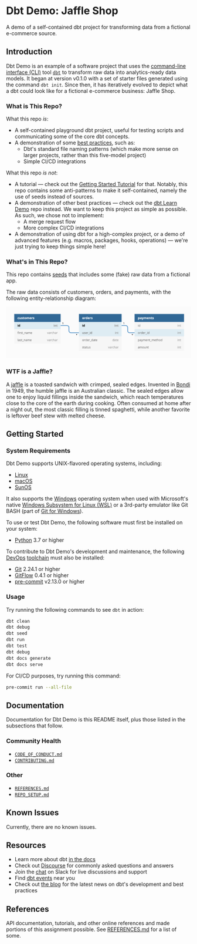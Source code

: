 # Dbt Demo: Jaffle Shop

A demo of a self-contained dbt project for transforming data from a fictional
e-commerce source.

## Introduction

Dbt Demo is an example of a software project that uses the [command-line
interface (CLI)][CLI] tool [`dbt`][dbt] to transform raw data into analytics-ready data
models. It began at version v0.1.0 with a set of starter files generated using
the command `dbt init`. Since then, it has iteratively evolved to depict what a
dbt could look like for a fictional e-commerce business: Jaffle Shop.

### What is This Repo?

What this repo _is_:

- A self-contained playground dbt project, useful for testing scripts and
  communicating some of the core dbt concepts.
- A demonstration of some [best practices][best practices], such as:
  - Dbt's standard file naming patterns (which make more sense on larger
      projects, rather than this five-model project)
  - Simple CI/CD integrations

What this repo _is not_:

- A tutorial — check out the [Getting Started Tutorial][tutorial] for that. Notably, this
  repo contains some anti-patterns to make it self-contained, namely the use of
  seeds instead of sources.
- A demonstration of other best practices — check out the [dbt Learn Demo][demo] repo
  instead. We want to keep this project as simple as possible. As such, we chose
  not to implement:
  - A merge request flow
  - More complex CI/CD integrations
- A demonstration of using dbt for a high-complex project, or a demo of advanced
  features (e.g. macros, packages, hooks, operations) — we're just trying to keep
  things simple here!

### What's in This Repo?

This repo contains [seeds][seeds] that includes some (fake) raw data from a fictional
app.

The raw data consists of customers, orders, and payments, with the following
entity-relationship diagram:

![Jaffle Shop ERD][ERD]

### WTF is a Jaffle?

A [jaffle][jaffle] is a toasted sandwich with crimped, sealed edges. Invented in [Bondi][Bondi] in
1949, the humble jaffle is an Australian classic. The sealed edges allow one to
enjoy liquid fillings inside the sandwich, which reach temperatures close to the
core of the earth during cooking. Often consumed at home after a night out, the
most classic filling is tinned spaghetti, while another favorite is leftover
beef stew with melted cheese.

## Getting Started

### System Requirements

Dbt Demo supports UNIX-flavored operating systems, including:

* [Linux][Linux]
* [macOS][macOS]
* [SunOS][SunOS]

It also supports the [Windows][Windows] operating system when used with
Microsoft's native [Windows Subsystem for Linux (WSL)][WSL] or a 3rd-party emulator
like Git BASH (part of [Git for Windows][Git for Windows]).

To use or test Dbt Demo, the following software must first be installed on your
system:

* [Python][Python] 3.7 or higher

To contribute to Dbt Demo's development and maintenance, the following [DevOps][DevOps]
[toolchain][toolchain] must also be installed:

* [Git][Git] 2.24.1 or higher
* [GitFlow][GitFlow] 0.4.1 or higher
* [pre-commit][pre-commit] v2.13.0 or higher

### Usage

Try running the following commands to see `dbt` in action:

```bash
dbt clean
dbt debug
dbt seed
dbt run
dbt test
dbt debug
dbt docs generate
dbt docs serve
```

For CI/CD purposes, try running this command:

```bash
pre-commit run --all-file
```

## Documentation

Documentation for Dbt Demo is this README itself, plus those listed in the
subsections that follow.

### Community Health

* [`CODE_OF_CONDUCT.md`](CODE_OF_CONDUCT.md)
* [`CONTRIBUTING.md`](CONTRIBUTING.md)

### Other

* [`REFERENCES.md`](REFERENCES.md)
* [`REPO_SETUP.md`](REPO_SETUP.md)

## Known Issues

Currently, there are no known issues.

## Resources

- Learn more about dbt [in the docs](https://docs.getdbt.com/docs/introduction)
- Check out [Discourse](https://discourse.getdbt.com/) for commonly asked questions and answers
- Join the [chat](https://community.getdbt.com/) on Slack for live discussions and support
- Find [dbt events](https://events.getdbt.com) near you
- Check out [the blog](https://blog.getdbt.com/) for the latest news on dbt's development and best practices

## References

API documentation, tutorials, and other online references and made portions of
this assignment possible. See [REFERENCES.md](REFERENCES.md) for a list of some.

[best practices]: https://docs.getdbt.com/guides/best-practices
[Bondi]: https://en.wikipedia.org/wiki/Bondi,_New_South_Wales
[CLI]: https://en.wikipedia.org/wiki/Command-line_interface
[dbt]: https://www.getdbt.com
[demo]: https://github.com/dbt-labs/dbt-learn-demo
[DevOps]: https://en.wikipedia.org/wiki/DevOps
[ERD]: etc/jaffle_shop_erd.png
[Git]: https://git-scm.com
[Git for Windows]: https://gitforwindows.org
[GitFlow]: https://github.com/nvie/gitflow
[jaffle]: https://australianfoodtimeline.com.au/jaffle-craze
[Linux]: https://www.linuxfoundation.org
[macOS]: https://www.apple.com/macos
[pre-commit]: https://github.com/pre-commit/pre-commit
[Python]: https://www.python.org
[seeds]: https://docs.getdbt.com/docs/building-a-dbt-project/seeds
[SunOS]: https://en.wikipedia.org/wiki/SunOS
[toolchain]: https://en.wikipedia.org/wiki/Toolchain
[tutorial]: https://docs.getdbt.com/tutorial/setting-up
[Windows]: https://www.microsoft.com/en-us/windows
[WSL]: https://docs.microsoft.com/en-us/windows/wsl/about
